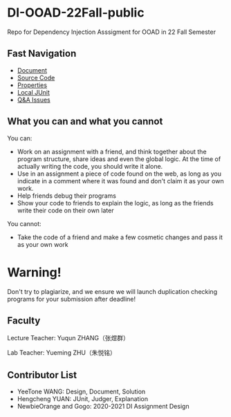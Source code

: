 # DI-OOAD-22Fall-public
Repo for Dependency Injection Asssigment for OOAD in 22 Fall Semester

## Fast Navigation

- [Document]()
- [Source Code]()
- [Properties]()
- [Local JUnit]()
- [Q&A Issues](https://github.com/YeeTone/DI-OOAD-22Fall-public/issues)

## What you can and what you cannot
You can:
- Work on an assignment with a friend, and think together about the program structure, share ideas and even the global logic. At the time of actually writing the code, you should write it alone.
- Use in an assignment a piece of code found on the web, as long as you indicate in a comment where it was found and don't claim it as your own work.
- Help friends debug their programs
- Show your code to friends to explain the logic, as long as the friends write their code on their own later

You cannot:
- Take the code of a friend and make a few cosmetic changes and pass it as your own work

# Warning!
Don't try to plagiarize, and we ensure we will launch duplication checking programs for your submission after deadline!

## Faculty

Lecture Teacher: Yuqun ZHANG（张煜群）

Lab Teacher: Yueming ZHU（朱悦铭）

## Contributor List
    
- YeeTone WANG: Design, Document, Solution       
- Hengcheng YUAN: JUnit, Judger, Explanation       
- NewbieOrange and Gogo: 2020-2021 DI Assignment Design
